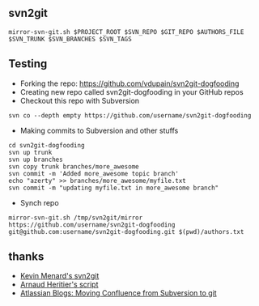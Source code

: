 ## svn2git

```
mirror-svn-git.sh $PROJECT_ROOT $SVN_REPO $GIT_REPO $AUTHORS_FILE $SVN_TRUNK $SVN_BRANCHES $SVN_TAGS
```

## Testing
* Forking the repo: https://github.com/vdupain/svn2git-dogfooding
* Creating new repo called svn2git-dogfooding in your GitHub repos
* Checkout this repo with Subversion

```
svn co --depth empty https://github.com/username/svn2git-dogfooding
```

* Making commits to Subversion and other stuffs
 
```
cd svn2git-dogfooding
svn up trunk
svn up branches
svn copy trunk branches/more_awesome
svn commit -m 'Added more_awesome topic branch'
echo "azerty" >> branches/more_awesome/myfile.txt
svn commit -m "updating myfile.txt in more_awesome branch"
```

* Synch repo

```
mirror-svn-git.sh /tmp/svn2git/mirror https://github.com/username/svn2git-dogfooding git@github.com:username/svn2git-dogfooding.git $(pwd)/authors.txt
```


## thanks

* [Kevin Menard's svn2git](https://github.com/nirvdrum/svn2git)
* [Arnaud Heritier's script](https://gist.github.com/aheritier/8824148)
* [Atlassian Blogs: Moving Confluence from Subversion to git](http://blogs.atlassian.com/2012/01/moving-confluence-from-subversion-to-git)
